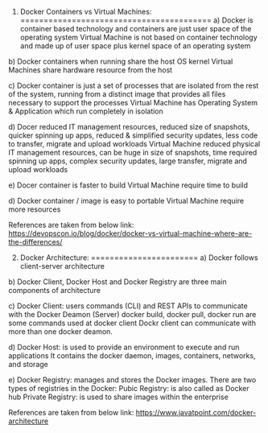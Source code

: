 1. Docker Containers vs Virtual Machines:
=========================================
a)
    Docker is container based technology and containers are just user space of the operating    system
    Virtual Machine is not based on container technology and made up of user space plus kernel space of an operating system

b)
    Docker containers when running share the host OS kernel
    Virtual Machines share hardware resource from the host

c)
    Docker container is just a set of processes that are isolated from the rest of the system, running from a distinct image that provides all files necessary to support the processes
    Virtual Machine has Operating System & Application which run completely in isolation

d)
    Docer reduced IT management resources, reduced size of snapshots, quicker spinning up apps, reduced & simplified security updates, less code to transfer, migrate and upload workloads
    Virtual Machine reduced physical IT management resources, can be huge in size of snapshots, time required spinning up apps, complex security updates, large transfer, migrate and upload workloads

e)
    Docer container is faster to build
    Virtual Machine require time to build

d)
    Docker container / image is easy to portable
    Virtual Machine require more resources

References are taken from below link:
https://devopscon.io/blog/docker/docker-vs-virtual-machine-where-are-the-differences/

2. Docker Architecture:
=======================
a)
    Docker follows client-server architecture

b)
    Docker Client, Docker Host and Docker Registry are three main components of architecture

c)
    Docker Client: users commands (CLI) and REST APIs to communicate with the Docker Deamon (Server)
    docker build, docker pull, docker run are some commands used at docker client
    Dockr client can communicate with more than one docker deamon.

d)
    Docker Host: is used to provide an environment to execute and run applications
    It contains the docker daemon, images, containers, networks, and storage

e)
    Docker Registry: manages and stores the Docker images.
    There are two types of registries in the Docker:
        Pubic Registry: is also called as Docker hub
        Private Registry: is used to share images within the enterprise

References are taken from below link:
https://www.javatpoint.com/docker-architecture